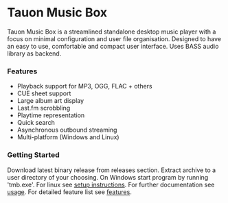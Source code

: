 # Tauon Music Box

Tauon Music Box is a streamlined standalone desktop music player with a focus on minimal configuration and user file organisation.
Designed to have an easy to use, comfortable and compact user interface.
Uses BASS audio library as backend.

### Features

  - Playback support for MP3, OGG, FLAC + others
  - CUE sheet support
  - Large album art display
  - Last.fm scrobbling
  - Playtime representation
  - Quick search
  - Asynchronous outbound streaming
  - Multi-platform (Windows and Linux)

### Getting Started

Download latest binary release from releases section.
Extract archive to a user directory of your choosing.
On Windows start program by running 'tmb.exe'. For linux see [setup instructions](docs/setup.md). For further documentation see [usage](docs/usage.md). For detailed feature list see [features](docs/features.md).




